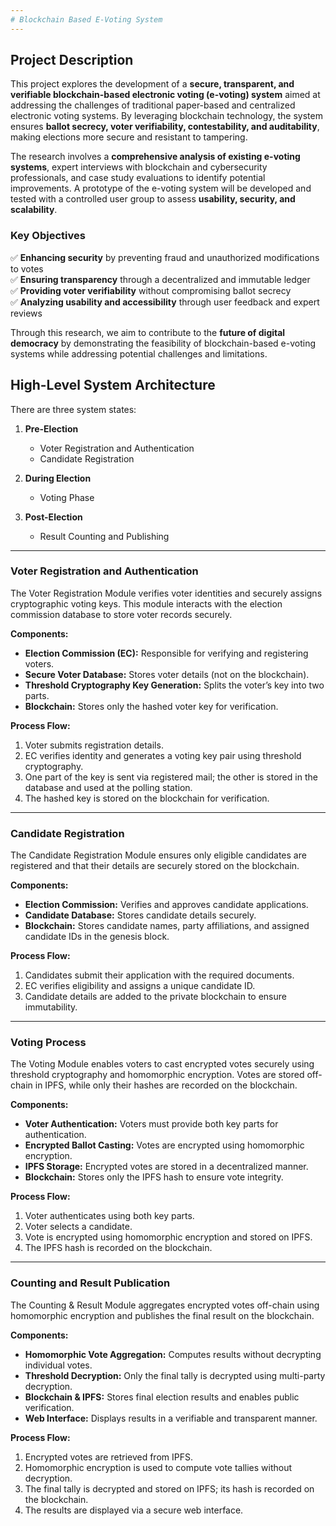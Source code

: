 ```yaml
---
# Blockchain Based E-Voting System
---
```


## Project Description

This project explores the development of a **secure, transparent, and verifiable blockchain-based electronic voting (e-voting) system** aimed at addressing the challenges of traditional paper-based and centralized electronic voting systems. By leveraging blockchain technology, the system ensures **ballot secrecy, voter verifiability, contestability, and auditability**, making elections more secure and resistant to tampering.

The research involves a **comprehensive analysis of existing e-voting systems**, expert interviews with blockchain and cybersecurity professionals, and case study evaluations to identify potential improvements. A prototype of the e-voting system will be developed and tested with a controlled user group to assess **usability, security, and scalability**.

### Key Objectives

✅ **Enhancing security** by preventing fraud and unauthorized modifications to votes  
✅ **Ensuring transparency** through a decentralized and immutable ledger  
✅ **Providing voter verifiability** without compromising ballot secrecy  
✅ **Analyzing usability and accessibility** through user feedback and expert reviews

Through this research, we aim to contribute to the **future of digital democracy** by demonstrating the feasibility of blockchain-based e-voting systems while addressing potential challenges and limitations.

## High-Level System Architecture

There are three system states:

1. **Pre-Election**

   - Voter Registration and Authentication
   - Candidate Registration

2. **During Election**

   - Voting Phase

3. **Post-Election**

   - Result Counting and Publishing

---

### Voter Registration and Authentication

The Voter Registration Module verifies voter identities and securely assigns cryptographic voting keys. This module interacts with the election commission database to store voter records securely.

**Components:**

- **Election Commission (EC):** Responsible for verifying and registering voters.
- **Secure Voter Database:** Stores voter details (not on the blockchain).
- **Threshold Cryptography Key Generation:** Splits the voter’s key into two parts.
- **Blockchain:** Stores only the hashed voter key for verification.

**Process Flow:**

1. Voter submits registration details.
2. EC verifies identity and generates a voting key pair using threshold cryptography.
3. One part of the key is sent via registered mail; the other is stored in the database and used at the polling station.
4. The hashed key is stored on the blockchain for verification.

---

### Candidate Registration

The Candidate Registration Module ensures only eligible candidates are registered and that their details are securely stored on the blockchain.

**Components:**

- **Election Commission:** Verifies and approves candidate applications.
- **Candidate Database:** Stores candidate details securely.
- **Blockchain:** Stores candidate names, party affiliations, and assigned candidate IDs in the genesis block.

**Process Flow:**

1. Candidates submit their application with the required documents.
2. EC verifies eligibility and assigns a unique candidate ID.
3. Candidate details are added to the private blockchain to ensure immutability.

---

### Voting Process

The Voting Module enables voters to cast encrypted votes securely using threshold cryptography and homomorphic encryption. Votes are stored off-chain in IPFS, while only their hashes are recorded on the blockchain.

**Components:**

- **Voter Authentication:** Voters must provide both key parts for authentication.
- **Encrypted Ballot Casting:** Votes are encrypted using homomorphic encryption.
- **IPFS Storage:** Encrypted votes are stored in a decentralized manner.
- **Blockchain:** Stores only the IPFS hash to ensure vote integrity.

**Process Flow:**

1. Voter authenticates using both key parts.
2. Voter selects a candidate.
3. Vote is encrypted using homomorphic encryption and stored on IPFS.
4. The IPFS hash is recorded on the blockchain.

---

### Counting and Result Publication

The Counting & Result Module aggregates encrypted votes off-chain using homomorphic encryption and publishes the final result on the blockchain.

**Components:**

- **Homomorphic Vote Aggregation:** Computes results without decrypting individual votes.
- **Threshold Decryption:** Only the final tally is decrypted using multi-party decryption.
- **Blockchain & IPFS:** Stores final election results and enables public verification.
- **Web Interface:** Displays results in a verifiable and transparent manner.

**Process Flow:**

1. Encrypted votes are retrieved from IPFS.
2. Homomorphic encryption is used to compute vote tallies without decryption.
3. The final tally is decrypted and stored on IPFS; its hash is recorded on the blockchain.
4. The results are displayed via a secure web interface.
